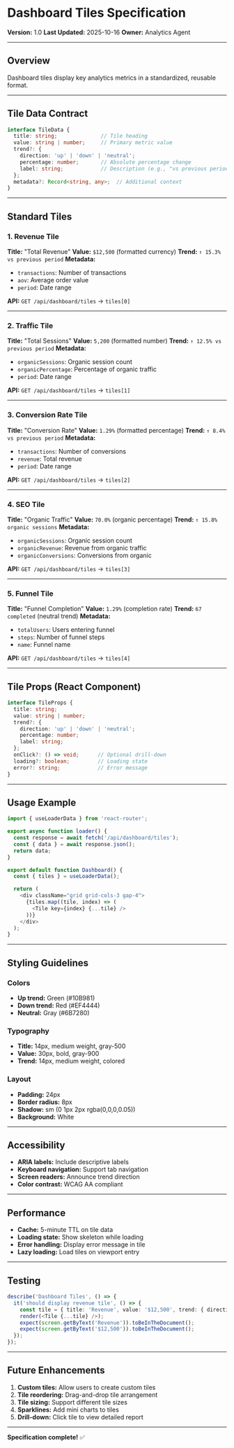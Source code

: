 # Dashboard Tiles Specification

**Version:** 1.0
**Last Updated:** 2025-10-16
**Owner:** Analytics Agent

---

## Overview

Dashboard tiles display key analytics metrics in a standardized, reusable format.

---

## Tile Data Contract

```typescript
interface TileData {
  title: string;              // Tile heading
  value: string | number;     // Primary metric value
  trend?: {
    direction: 'up' | 'down' | 'neutral';
    percentage: number;       // Absolute percentage change
    label: string;            // Description (e.g., "vs previous period")
  };
  metadata?: Record<string, any>;  // Additional context
}
```

---

## Standard Tiles

### 1. Revenue Tile

**Title:** "Total Revenue"
**Value:** `$12,500` (formatted currency)
**Trend:** `↑ 15.3% vs previous period`
**Metadata:**
- `transactions`: Number of transactions
- `aov`: Average order value
- `period`: Date range

**API:** `GET /api/dashboard/tiles` → `tiles[0]`

---

### 2. Traffic Tile

**Title:** "Total Sessions"
**Value:** `5,200` (formatted number)
**Trend:** `↑ 12.5% vs previous period`
**Metadata:**
- `organicSessions`: Organic session count
- `organicPercentage`: Percentage of organic traffic
- `period`: Date range

**API:** `GET /api/dashboard/tiles` → `tiles[1]`

---

### 3. Conversion Rate Tile

**Title:** "Conversion Rate"
**Value:** `1.29%` (formatted percentage)
**Trend:** `↑ 8.4% vs previous period`
**Metadata:**
- `transactions`: Number of conversions
- `revenue`: Total revenue
- `period`: Date range

**API:** `GET /api/dashboard/tiles` → `tiles[2]`

---

### 4. SEO Tile

**Title:** "Organic Traffic"
**Value:** `70.0%` (organic percentage)
**Trend:** `↑ 15.8% organic sessions`
**Metadata:**
- `organicSessions`: Organic session count
- `organicRevenue`: Revenue from organic traffic
- `organicConversions`: Conversions from organic

**API:** `GET /api/dashboard/tiles` → `tiles[3]`

---

### 5. Funnel Tile

**Title:** "Funnel Completion"
**Value:** `1.29%` (completion rate)
**Trend:** `67 completed` (neutral trend)
**Metadata:**
- `totalUsers`: Users entering funnel
- `steps`: Number of funnel steps
- `name`: Funnel name

**API:** `GET /api/dashboard/tiles` → `tiles[4]`

---

## Tile Props (React Component)

```typescript
interface TileProps {
  title: string;
  value: string | number;
  trend?: {
    direction: 'up' | 'down' | 'neutral';
    percentage: number;
    label: string;
  };
  onClick?: () => void;      // Optional drill-down
  loading?: boolean;         // Loading state
  error?: string;            // Error message
}
```

---

## Usage Example

```typescript
import { useLoaderData } from 'react-router';

export async function loader() {
  const response = await fetch('/api/dashboard/tiles');
  const { data } = await response.json();
  return data;
}

export default function Dashboard() {
  const { tiles } = useLoaderData();

  return (
    <div className="grid grid-cols-3 gap-4">
      {tiles.map((tile, index) => (
        <Tile key={index} {...tile} />
      ))}
    </div>
  );
}
```

---

## Styling Guidelines

### Colors
- **Up trend:** Green (#10B981)
- **Down trend:** Red (#EF4444)
- **Neutral:** Gray (#6B7280)

### Typography
- **Title:** 14px, medium weight, gray-500
- **Value:** 30px, bold, gray-900
- **Trend:** 14px, medium weight, colored

### Layout
- **Padding:** 24px
- **Border radius:** 8px
- **Shadow:** sm (0 1px 2px rgba(0,0,0,0.05))
- **Background:** White

---

## Accessibility

- **ARIA labels:** Include descriptive labels
- **Keyboard navigation:** Support tab navigation
- **Screen readers:** Announce trend direction
- **Color contrast:** WCAG AA compliant

---

## Performance

- **Cache:** 5-minute TTL on tile data
- **Loading state:** Show skeleton while loading
- **Error handling:** Display error message in tile
- **Lazy loading:** Load tiles on viewport entry

---

## Testing

```typescript
describe('Dashboard Tiles', () => {
  it('should display revenue tile', () => {
    const tile = { title: 'Revenue', value: '$12,500', trend: { direction: 'up', percentage: 15.3, label: 'vs previous' } };
    render(<Tile {...tile} />);
    expect(screen.getByText('Revenue')).toBeInTheDocument();
    expect(screen.getByText('$12,500')).toBeInTheDocument();
  });
});
```

---

## Future Enhancements

1. **Custom tiles:** Allow users to create custom tiles
2. **Tile reordering:** Drag-and-drop tile arrangement
3. **Tile sizing:** Support different tile sizes
4. **Sparklines:** Add mini charts to tiles
5. **Drill-down:** Click tile to view detailed report

---

**Specification complete!** ✅

